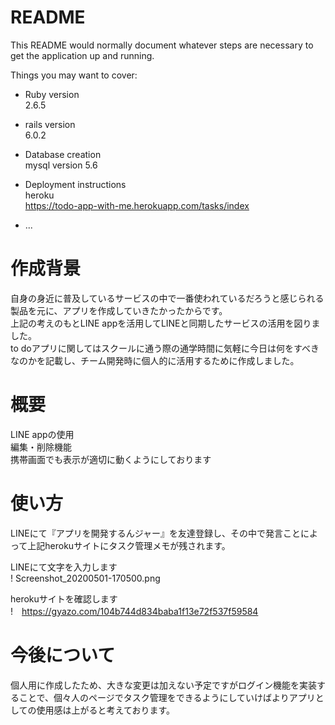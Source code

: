 # README

This README would normally document whatever steps are necessary to get the
application up and running.

Things you may want to cover:

* Ruby version  
2.6.5
 
* rails version  
6.0.2

* Database creation  
mysql version 5.6

* Deployment instructions  
heroku  
https://todo-app-with-me.herokuapp.com/tasks/index

* ...


# 作成背景
自身の身近に普及しているサービスの中で一番使われているだろうと感じられる製品を元に、アプリを作成していきたかったからです。  
上記の考えのもとLINE appを活用してLINEと同期したサービスの活用を図りました。  
to doアプリに関してはスクールに通う際の通学時間に気軽に今日は何をすべきなのかを記載し、チーム開発時に個人的に活用するために作成しました。　　

# 概要
LINE appの使用  
編集・削除機能  
携帯画面でも表示が適切に動くようにしております

# 使い方  
LINEにて『アプリを開発するんジャー』を友達登録し、その中で発言ことによって上記herokuサイトにタスク管理メモが残されます。

LINEにて文字を入力します  
! Screenshot_20200501-170500.png

herokuサイトを確認します  
!　https://gyazo.com/104b744d834baba1f13e72f537f59584

# 今後について  
個人用に作成したため、大きな変更は加えない予定ですがログイン機能を実装することで、個々人のページでタスク管理をできるようにしていけばよりアプリとしての使用感は上がると考えております。


